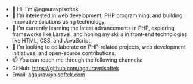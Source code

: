- 👋 Hi, I’m @agauravpisoftek
- 👀  I’m interested in web development, PHP programming, and building innovative solutions using technology.
- 🌱  I’m currently learning the latest advancements in PHP, exploring frameworks like Laravel, and honing my skills in front-end technologies like HTML, CSS, and JavaScript.
- 💞️  I’m looking to collaborate on PHP-related projects, web development initiatives, and open-source contributions.
- 📫 You can reach me through the following channels:
- GitHub: https://github.com/agauravpisoftek
- Email: agaurav@pisoftek.com

<!---
agauravpisoftek/agauravpisoftek is a ✨ special ✨ repository because its `README.md` (this file) appears on your GitHub profile.
You can click the Preview link to take a look at your changes.
--->
